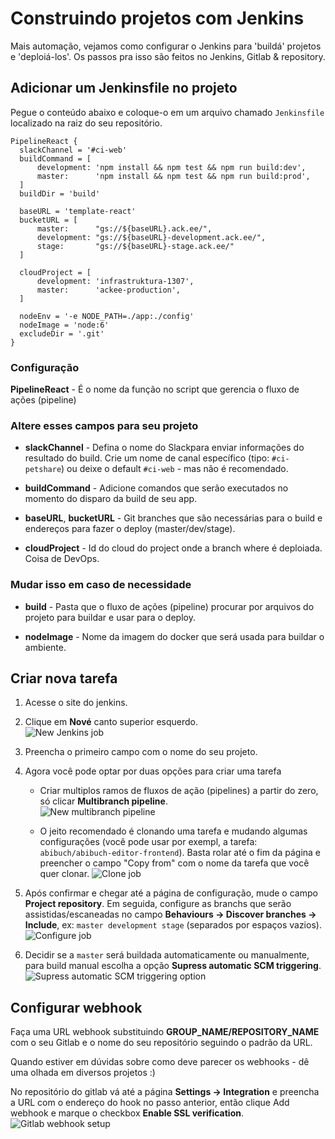 # Construindo projetos com Jenkins

Mais automação, vejamos como configurar o Jenkins para 'buildá' projetos e 'deploiá-los'. Os passos pra isso são feitos no Jenkins, Gitlab & repository.

## Adicionar um Jenkinsfile no projeto

Pegue o conteúdo abaixo e coloque-o em um arquivo chamado `Jenkinsfile` localizado na raiz do seu repositório.

```
PipelineReact {
  slackChannel = '#ci-web'
  buildCommand = [
      development: 'npm install && npm test && npm run build:dev',
      master:      'npm install && npm test && npm run build:prod',
  ]
  buildDir = 'build'
  
  baseURL = 'template-react'
  bucketURL = [
      master:      "gs://${baseURL}.ack.ee/",
      development: "gs://${baseURL}-development.ack.ee/",
      stage:       "gs://${baseURL}-stage.ack.ee/"
  ]

  cloudProject = [
      development: 'infrastruktura-1307',
      master:      'ackee-production',
  ]

  nodeEnv = '-e NODE_PATH=./app:./config'
  nodeImage = 'node:6'
  excludeDir = '.git'
}
```

### Configuração

**PipelineReact** - É o nome da função no script que gerencia o fluxo de ações (pipeline)

### Altere esses campos para seu projeto

* **slackChannel** - Defina o nome do Slackpara enviar informações do resultado do build. Crie um nome de canal específico (tipo: `#ci-petshare`) ou deixe o default `#ci-web` - mas não é recomendado.  

* **buildCommand** - Adicione comandos que serão executados no momento do disparo da build de seu app.

* **baseURL**, **bucketURL** - Git branches que são necessárias para o build e endereços para fazer o deploy (master/dev/stage).

* **cloudProject** - Id do cloud do project onde a branch where é deploiada. Coisa de DevOps.

### Mudar isso em caso de necessidade

* **build** - Pasta que o fluxo de ações (pipeline) procurar por arquivos do projeto para buildar e usar para o deploy.

* **nodeImage** - Nome da imagem do docker que será usada para buildar o ambiente.

## Criar nova tarefa

1. Acesse o site do jenkins.

2. Clique em **Nové** canto superior esquerdo.  
![New Jenkins job](../../img/NewJenkinsJob/new_job.png) 

3. Preencha o primeiro campo com o nome do seu projeto.

4. Agora você pode optar por duas opções para criar uma tarefa
   * Criar multiplos ramos de fluxos de ação (pipelines) a partir do zero, só clicar **Multibranch pipeline**.  
   ![New multibranch pipeline](../../img/NewJenkinsJob/multibranch_pipeline.png)  

   * O jeito recomendado é clonando uma tarefa e mudando algumas configurações (você pode usar por exempl, a tarefa: `abibuch/abibuch-editor-frontend`). Basta rolar até o fim da página e preencher o campo "Copy from" com o nome da tarefa que você quer clonar. 
  ![Clone job](../../img/NewJenkinsJob/copy_pipeline_from.png)  

5. Após confirmar e chegar até a página de configuração, mude o campo  **Project repository**. Em seguida, configure as branchs que serão assistidas/escaneadas no campo **Behaviours -> Discover branches -> Include**, ex: `master development stage` (separados por espaços vazios).
![Configure job](../../img/NewJenkinsJob/job_configuration_new.png) 

6. Decidir se a `master` será buildada automaticamente ou manualmente, para build manual escolha a opção __Supress automatic SCM triggering__.  
![Supress automatic SCM triggering option](../../img/NewJenkinsJob/suppress_automatic_SCM_triggering.png)   

## Configurar webhook

Faça uma URL webhook substituindo **GROUP_NAME/REPOSITORY_NAME** com o seu Gitlab e o nome do seu repositório seguindo o padrão da URL.

Quando estiver em dúvidas sobre como deve parecer os webhooks - dê uma olhada em diversos projetos :) 

No repositório do gitlab vá até a página **Settings -> Integration** e preencha a URL com o endereço do hook no passo anterior, então clique Add webhook e marque o checkbox **Enable SSL verification**.
![Gitlab webhook setup](../../img/NewJenkinsJob/gitlab_webhook_setup.png)   




